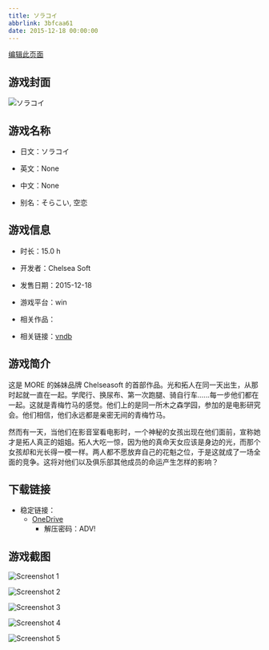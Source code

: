 ```yaml
---
title: ソラコイ
abbrlink: 3bfcaa61
date: 2015-12-18 00:00:00
---
```

[编辑此页面](https://github.com/ACG-3/ADV3-source/blob/main/source/_posts/games/%E3%82%BD%E3%83%A9%E3%82%B3%E3%82%A4.md)

## 游戏封面

![ソラコイ](https://pan.timero.xyz/d/onedrive/img_lib_001/%E3%82%BD%E3%83%A9%E3%82%B3%E3%82%A4_cover.avif)


## 游戏名称

- 日文：ソラコイ
- 英文：None
- 中文：None

- 别名：そらこい, 空恋


## 游戏信息

- 时长：15.0 h
- 开发者：Chelsea Soft
- 发售日期：2015-12-18
- 游戏平台：win
- 相关作品：

- 相关链接：[vndb](https://vndb.org/v17999)


## 游戏简介

这是 MORE 的姊妹品牌 Chelseasoft 的首部作品。光和拓人在同一天出生，从那时起就一直在一起。学爬行、换尿布、第一次跑腿、骑自行车......每一步他们都在一起。这就是青梅竹马的感觉。他们上的是同一所木之森学园，参加的是电影研究会。他们相信，他们永远都是亲密无间的青梅竹马。

然而有一天，当他们在影音室看电影时，一个神秘的女孩出现在他们面前，宣称她才是拓人真正的姐姐。拓人大吃一惊，因为他的真命天女应该是身边的光，而那个女孩却和光长得一模一样。两人都不愿放弃自己的花魁之位，于是这就成了一场全面的竞争。这将对他们以及俱乐部其他成员的命运产生怎样的影响？




## 下载链接

- 稳定链接：
    - [OneDrive](https://pan.timero.xyz/onedrive/adv_lib_001/%E3%82%BD%E3%83%A9%E3%82%B3%E3%82%A4)
        - 解压密码：ADV!



## 游戏截图


![Screenshot 1](https://pan.timero.xyz/d/onedrive/img_lib_001/%E3%82%BD%E3%83%A9%E3%82%B3%E3%82%A4_Screenshot_1.avif)

![Screenshot 2](https://pan.timero.xyz/d/onedrive/img_lib_001/%E3%82%BD%E3%83%A9%E3%82%B3%E3%82%A4_Screenshot_2.avif)

![Screenshot 3](https://pan.timero.xyz/d/onedrive/img_lib_001/%E3%82%BD%E3%83%A9%E3%82%B3%E3%82%A4_Screenshot_3.avif)

![Screenshot 4](https://pan.timero.xyz/d/onedrive/img_lib_001/%E3%82%BD%E3%83%A9%E3%82%B3%E3%82%A4_Screenshot_4.avif)

![Screenshot 5](https://pan.timero.xyz/d/onedrive/img_lib_001/%E3%82%BD%E3%83%A9%E3%82%B3%E3%82%A4_Screenshot_5.avif)

